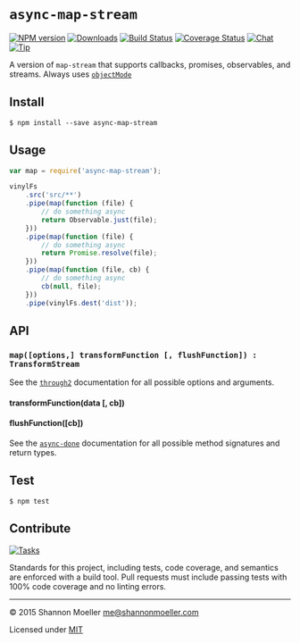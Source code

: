 # `async-map-stream`

[![NPM version][npm-img]][npm-url] [![Downloads][downloads-img]][npm-url] [![Build Status][travis-img]][travis-url] [![Coverage Status][coveralls-img]][coveralls-url] [![Chat][gitter-img]][gitter-url] [![Tip][amazon-img]][amazon-url]

A version of `map-stream` that supports callbacks, promises, observables, and streams. Always uses [`objectMode`][mode]

[mode]: https://nodejs.org/api/stream.html#stream_object_mode

## Install

```
$ npm install --save async-map-stream
```

## Usage

```js
var map = require('async-map-stream');

vinylFs
    .src('src/**')
    .pipe(map(function (file) {
        // do something async
        return Observable.just(file);
    }))
    .pipe(map(function (file) {
        // do something async
        return Promise.resolve(file);
    }))
    .pipe(map(function (file, cb) {
        // do something async
        cb(null, file);
    }))
    .pipe(vinylFs.dest('dist'));
```

## API

### `map([options,] transformFunction [, flushFunction]) : TransformStream`

See the [`through2`][through2] documentation for all possible options and arguments.

[through2]: http://npm.im/through2

#### transformFunction(data [, cb])
#### flushFunction([cb])

See the [`async-done`][done] documentation for all possible method signatures and return types.

[done]: http://npm.im/async-done

## Test

```
$ npm test
```

## Contribute

[![Tasks][waffle-img]][waffle-url]

Standards for this project, including tests, code coverage, and semantics are enforced with a build tool. Pull requests must include passing tests with 100% code coverage and no linting errors.

----

© 2015 Shannon Moeller <me@shannonmoeller.com>

Licensed under [MIT](http://shannonmoeller.com/mit.txt)

[amazon-img]:    https://img.shields.io/badge/amazon-tip_jar-yellow.svg?style=flat-square
[amazon-url]:    https://www.amazon.com/gp/registry/wishlist/1VQM9ID04YPC5?sort=universal-price
[coveralls-img]: http://img.shields.io/coveralls/shannonmoeller/async-map-stream/master.svg?style=flat-square
[coveralls-url]: https://coveralls.io/r/shannonmoeller/async-map-stream
[downloads-img]: http://img.shields.io/npm/dm/async-map-stream.svg?style=flat-square
[gitter-img]:    http://img.shields.io/badge/gitter-join_chat-1dce73.svg?style=flat-square
[gitter-url]:    https://gitter.im/togajs/toga
[npm-img]:       http://img.shields.io/npm/v/async-map-stream.svg?style=flat-square
[npm-url]:       https://npmjs.org/package/async-map-stream
[travis-img]:    http://img.shields.io/travis/shannonmoeller/async-map-stream.svg?style=flat-square
[travis-url]:    https://travis-ci.org/shannonmoeller/async-map-stream
[waffle-img]:    http://img.shields.io/github/issues/shannonmoeller/async-map-stream.svg?style=flat-square
[waffle-url]:    http://waffle.io/shannonmoeller/async-map-stream
